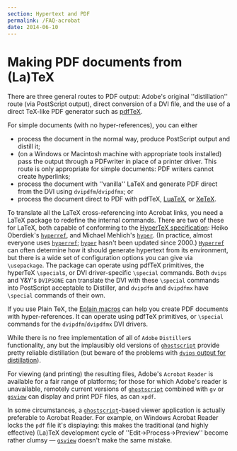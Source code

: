 ```yaml
---
section: Hypertext and PDF
permalink: /FAQ-acrobat
date: 2014-06-10
---
```


# Making PDF documents from (La)TeX

There are three general routes to PDF output: Adobe's original
''distillation'' route (via PostScript output), direct conversion of a
DVI file, and the use of a direct TeX-like PDF
generator such as [pdfTeX](/FAQ-pdftex).

For simple documents (with no hyper-references), you can either
  

-  process the document in the normal way, produce PostScript
    output and distill it;
-  (on a Windows or Macintosh machine with appropriate
    tools installed) pass the output through a PDFwriter in place
    of a printer driver.  This route is only appropriate for simple
    documents: PDF writers cannot create hyperlinks;
-  process the document with ''vanilla'' LaTeX and generate PDF
    direct from the DVI using `dvipdfm`/`dvipdfmx`; or 
-  process the document direct to PDF with pdfTeX,
    [LuaTeX](/FAQ-luatex), or [XeTeX](/FAQ-xetex).

To translate all the LaTeX cross-referencing into Acrobat
links, you need a LaTeX package to redefine
the internal commands.  There are two of these for LaTeX, both
capable of conforming to the
[HyperTeX specification](/FAQ-hyper):
Heiko Oberdiek's [`hyperref`](https://ctan.org/pkg/hyperref), and Michael Mehlich's
[`hyper`](https://ctan.org/pkg/hyper).  (In practice, almost everyone uses
[`hyperref`](https://ctan.org/pkg/hyperref); [`hyper`](https://ctan.org/pkg/hyper) hasn't been updated since 2000.)
[`Hyperref`](https://ctan.org/pkg/Hyperref) can often determine how it should generate
hypertext from its environment, but there is a wide set of
configuration options you can give via `\usepackage`.  The package
can operate using pdfTeX primitives, the hyperTeX
`\special`s, or DVI driver-specific `\special` commands.
Both `dvips` and Y&Y's `DVIPSONE` can
translate the DVI with these `\special` commands into
PostScript acceptable to Distiller, and
`dvipdfm` and `dvipdfmx` have `\special` commands of
their own.

If you use Plain TeX, the [Eplain macros](/FAQ-eplain) can
help you create PDF documents with hyper-references.
It can operate using pdfTeX primitives, or `\special` commands
for the `dvipdfm`/`dvipdfmx` DVI drivers.

While there is no free implementation of all of `Adobe`
`Distiller`s
functionality, any but the implausibly old versions of
[`ghostscript`](https://www.ghostscript.com/)
provide pretty reliable distillation (but beware of the problems with
[`dvips` output for distillation](/FAQ-dvips-pdf)).

For viewing (and printing) the resulting files, Adobe's
`Acrobat` `Reader` is available for a fair range of
platforms; for those for which Adobe's reader is unavailable, remotely
current versions of [`ghostscript`](https://www.ghostscript.com/)
combined with `gv` or
[`gsview`](http://www.ghostgum.com.au/) can display and
print PDF files, as can `xpdf`.

In some circumstances, a
[`ghostscript`](https://www.ghostscript.com/)-based viewer
application is actually preferable to Acrobat Reader.  For example, on
Windows Acrobat Reader locks the `pdf` file it's displaying: this
makes the traditional (and highly effective) (La)TeX development
cycle of ''Edit&rarr;Process&rarr;Preview'' become
rather clumsy&nbsp;&mdash; [`gsview`](http://www.ghostgum.com.au/)
doesn't make the same mistake.

